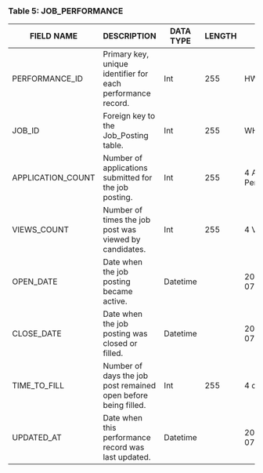 ### Table 5: JOB_PERFORMANCE

| FIELD NAME | DESCRIPTION                          | DATA TYPE | LENGTH | SAMPLE        |
|------------|--------------------------------------|-----------|--------|---------------|
| PERFORMANCE_ID  | Primary key, unique identifier for each performance record.  | Int  | 255  |  HWAKJD8900  |
| JOB_ID  |  Foreign key to the Job_Posting table.  | Int  | 255 | WHEJKA2434  |
| APPLICATION_COUNT  | Number of applications submitted for the job posting.  | Int  | 255  | 4 Applicants Pending  |
| VIEWS_COUNT  | Number of times the job post was viewed by candidates.  | Int  | 255  | 4 Views  |
| OPEN_DATE  | Date when the job posting became active.  | Datetime  |    | 2024-10-05 07:24:00 PM |
| CLOSE_DATE  | Date when the job posting was closed or filled.  | Datetime  |    |  2024-10-05 07:27:00 PM  |
| TIME_TO_FILL  |  Number of days the job post remained open before being filled.  | Int  | 255  |  4 days  |
| UPDATED_AT  |  Date when this performance record was last updated.  | Datetime  |    |  2024-10-05 07:32:00 PM  |
